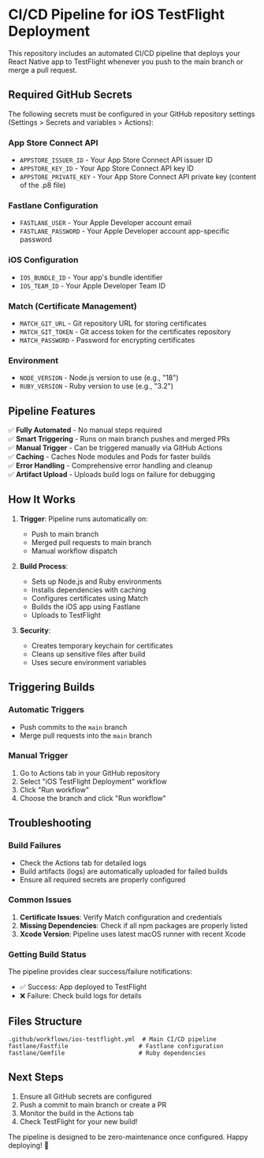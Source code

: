 # CI/CD Pipeline for iOS TestFlight Deployment

This repository includes an automated CI/CD pipeline that deploys your React Native app to TestFlight whenever you push to the main branch or merge a pull request.

## Required GitHub Secrets

The following secrets must be configured in your GitHub repository settings (Settings > Secrets and variables > Actions):

### App Store Connect API
- `APPSTORE_ISSUER_ID` - Your App Store Connect API issuer ID
- `APPSTORE_KEY_ID` - Your App Store Connect API key ID  
- `APPSTORE_PRIVATE_KEY` - Your App Store Connect API private key (content of the .p8 file)

### Fastlane Configuration
- `FASTLANE_USER` - Your Apple Developer account email
- `FASTLANE_PASSWORD` - Your Apple Developer account app-specific password

### iOS Configuration
- `IOS_BUNDLE_ID` - Your app's bundle identifier
- `IOS_TEAM_ID` - Your Apple Developer Team ID

### Match (Certificate Management)
- `MATCH_GIT_URL` - Git repository URL for storing certificates
- `MATCH_GIT_TOKEN` - Git access token for the certificates repository
- `MATCH_PASSWORD` - Password for encrypting certificates

### Environment
- `NODE_VERSION` - Node.js version to use (e.g., "18")
- `RUBY_VERSION` - Ruby version to use (e.g., "3.2")

## Pipeline Features

✅ **Fully Automated** - No manual steps required  
✅ **Smart Triggering** - Runs on main branch pushes and merged PRs  
✅ **Manual Trigger** - Can be triggered manually via GitHub Actions  
✅ **Caching** - Caches Node modules and Pods for faster builds  
✅ **Error Handling** - Comprehensive error handling and cleanup  
✅ **Artifact Upload** - Uploads build logs on failure for debugging  

## How It Works

1. **Trigger**: Pipeline runs automatically on:
   - Push to main branch
   - Merged pull requests to main branch
   - Manual workflow dispatch

2. **Build Process**:
   - Sets up Node.js and Ruby environments
   - Installs dependencies with caching
   - Configures certificates using Match
   - Builds the iOS app using Fastlane
   - Uploads to TestFlight

3. **Security**:
   - Creates temporary keychain for certificates
   - Cleans up sensitive files after build
   - Uses secure environment variables

## Triggering Builds

### Automatic Triggers
- Push commits to the `main` branch
- Merge pull requests into the `main` branch

### Manual Trigger
1. Go to Actions tab in your GitHub repository
2. Select "iOS TestFlight Deployment" workflow
3. Click "Run workflow"
4. Choose the branch and click "Run workflow"

## Troubleshooting

### Build Failures
- Check the Actions tab for detailed logs
- Build artifacts (logs) are automatically uploaded for failed builds
- Ensure all required secrets are properly configured

### Common Issues
1. **Certificate Issues**: Verify Match configuration and credentials
2. **Missing Dependencies**: Check if all npm packages are properly listed
3. **Xcode Version**: Pipeline uses latest macOS runner with recent Xcode

### Getting Build Status
The pipeline provides clear success/failure notifications:
- ✅ Success: App deployed to TestFlight
- ❌ Failure: Check build logs for details

## Files Structure

```
.github/workflows/ios-testflight.yml  # Main CI/CD pipeline
fastlane/Fastfile                    # Fastlane configuration
fastlane/Gemfile                     # Ruby dependencies
```

## Next Steps

1. Ensure all GitHub secrets are configured
2. Push a commit to main branch or create a PR
3. Monitor the build in the Actions tab
4. Check TestFlight for your new build!

The pipeline is designed to be zero-maintenance once configured. Happy deploying! 🚀

